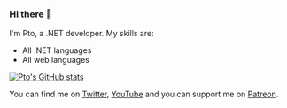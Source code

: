 ### Hi there 👋
I'm Pto, a .NET developer. My skills are:
- All .NET languages
- All web languages

[![Pto's GitHub stats](https://github-readme-stats.vercel.app/api?username=ptobuon)](https://github.com/anuraghazra/github-readme-stats)

You can find me on [Twitter](https://twitter.com/ptobuon), [YouTube](https://www.youtube.com/channel/UCX31qnHrgzgH4reudE54jQw) and you can support me on [Patreon](https://patreon.com/ptobuon).
<!--
**ptobuon/ptobuon** is a ✨ _special_ ✨ repository because its `README.md` (this file) appears on your GitHub profile.
-->
